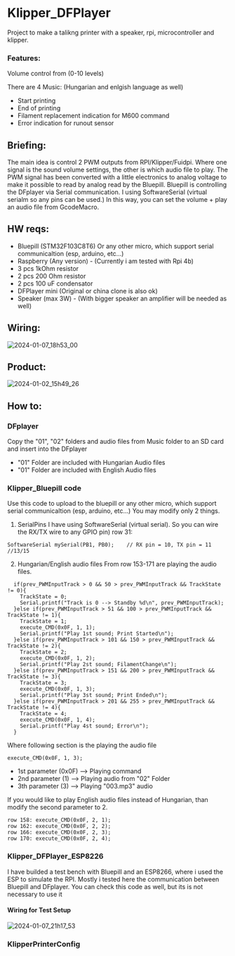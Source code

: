 # Klipper_DFPlayer
 Project to make a talikng printer with a speaker, rpi, microcontroller and klipper.
 ### Features:
 Volume control from (0-10 levels)
 
 There are 4 Music: (Hungarian and enlgish language as well)
- Start printing
- End of printing
- Filament replacement indication for M600 command
- Error indication for runout sensor
  

## Briefing:
The main idea is control 2 PWM outputs from RPI/Klipper/Fuidpi. Where one signal is the sound volume settings, the other is which audio file to play.
The PWM signal has been converted with a little electronics to analog voltage to make it possible to read by analog read by the Bluepill.
Bluepill is controlling the DFplayer via Serial communication.
I using SoftwareSerial (virtual serialm so any pins can be used.)
In this way, you can set the volume + play an audio file from GcodeMacro.

## HW reqs:
- Bluepill (STM32F103C8T6) Or any other micro, which support serial communicaltion (esp, arduino, etc...)
- Raspberry (Any version) - (Currently i am tested with Rpi 4b)
- 3 pcs 1kOhm resistor
- 2 pcs 200 Ohm resistor
- 2 pcs 100 uF condensator
- DFPlayer mini (Original or china clone is also ok)
- Speaker (max 3W) - (With bigger speaker an amplifier will be needed as well)

## Wiring:
![2024-01-07_18h53_00](https://github.com/Kislac/Klipper_DFPlayer/assets/34631881/3f55588a-4fd5-4846-93f1-a2d85a2430f6)
## Product:
![2024-01-02_15h49_26](https://github.com/Kislac/Klipper_DFPlayer/assets/34631881/312802f7-c534-4f50-a469-4c539690ccc7)

## How to:
### DFplayer
Copy the "01", "02" folders and audio files from Music folder to an SD card and insert into the DFplayer
- "01" Folder are included with Hungarian Audio files
- "01" Folder are included with English Audio files


### Klipper_Bluepill code
Use this code to upload to the bluepill or any other micro, which support serial communicaltion (esp, arduino, etc...)
You may modify only 2 things.
1. SerialPins
I have using SoftwareSerial (virtual serial). So you can wire the RX/TX wire to any GPIO pin)
row 31:
```
SoftwareSerial mySerial(PB1, PB0);    // RX pin = 10, TX pin = 11    //13/15
```
2. Hungarian/English audio files
From row 153-171 are playing the audio files.
```
  if(prev_PWMInputTrack > 0 && 50 > prev_PWMInputTrack && TrackState != 0){
    TrackState = 0;
    Serial.printf("Track is 0 --> Standby %d\n", prev_PWMInputTrack); 
  }else if(prev_PWMInputTrack > 51 && 100 > prev_PWMInputTrack && TrackState != 1){
    TrackState = 1;
    execute_CMD(0x0F, 1, 1);
    Serial.printf("Play 1st sound; Print Started\n"); 
  }else if(prev_PWMInputTrack > 101 && 150 > prev_PWMInputTrack && TrackState != 2){
    TrackState = 2;
    execute_CMD(0x0F, 1, 2);
    Serial.printf("Play 2st sound; FilamentChange\n"); 
  }else if(prev_PWMInputTrack > 151 && 200 > prev_PWMInputTrack && TrackState != 3){
    TrackState = 3;
    execute_CMD(0x0F, 1, 3);
    Serial.printf("Play 3st sound; Print Ended\n"); 
  }else if(prev_PWMInputTrack > 201 && 255 > prev_PWMInputTrack && TrackState != 4){
    TrackState = 4;
    execute_CMD(0x0F, 1, 4);
    Serial.printf("Play 4st sound; Error\n"); 
  }
```
Where following section is the playing the audio file
```
execute_CMD(0x0F, 1, 3);
```
- 1st parameter (0x0F) --> Playing command
- 2nd parameter (1)    --> Playing audio from "02" Folder
- 3th parameter (3)    --> Playing "003.mp3" audio

If you would like to play English audio files instead of Hungarian, than modify the second parameter to 2.
```
row 158: execute_CMD(0x0F, 2, 1);
row 162: execute_CMD(0x0F, 2, 2);
row 166: execute_CMD(0x0F, 2, 3);
row 170: execute_CMD(0x0F, 2, 4);
```

### Klipper_DFPlayer_ESP8226
I have builded a test bench with Bluepill and an ESP8266, where i used the ESP to simulate the RPI. Mostly i tested here the communication between Bluepill and DFplayer.
You can check this code as well, but its is not necessary to use it

#### Wiring for Test Setup 
![2024-01-07_21h17_53](https://github.com/Kislac/Klipper_DFPlayer/assets/34631881/5c4342fd-1eb5-4ce2-80aa-536579c32b3e)

### KlipperPrinterConfig
